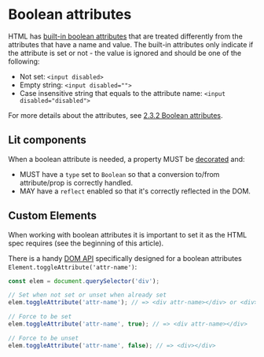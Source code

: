 # Boolean attributes

HTML has [built-in boolean attributes](https://meiert.com/en/blog/boolean-attributes-of-html) that are treated differently from the attributes that have a name and value. The built-in attributes only indicate if the attribute is set or not - the value is ignored and should be one of the following:

- Not set: `<input disabled>`
- Empty string: `<input disabled="">`
- Case insensitive string that equals to the attribute name: `<input disabled="disabled">`

For more details about the attributes, see [2.3.2 Boolean attributes](https://html.spec.whatwg.org/multipage/common-microsyntaxes.html#boolean-attributes).

## Lit components

When a boolean attribute is needed, a property MUST be [decorated](https://lit.dev/docs/components/properties/#attributes) and:

- MUST have a `type` set to `Boolean` so that a conversion to/from attribute/prop is correctly handled.
- MAY have a `reflect` enabled so that it's correctly reflected in the DOM.

## Custom Elements

When working with boolean attributes it is important to set it as the HTML spec requires
(see the beginning of this article).

There is a handy [DOM API](https://developer.mozilla.org/en-US/docs/Web/API/Element/toggleAttribute)
specifically designed for a boolean attributes `Element.toggleAttribute('attr-name')`:

```ts
const elem = document.querySelector('div');

// Set when not set or unset when already set
elem.toggleAttribute('attr-name'); // => <div attr-name></div> or <div></div>

// Force to be set
elem.toggleAttribute('attr-name', true); // => <div attr-name></div>

// Force to be unset
elem.toggleAttribute('attr-name', false); // => <div></div>
```
